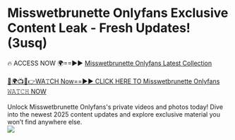 # Misswetbrunette Onlyfans Exclusive Content Leak - Fresh Updates! (3usq)

🔥 ACCESS NOW 🌍==►► <a href="https://tinyurl.com/kvy9nzfs" rel="nofollow">Misswetbrunette Onlyfans Latest Collection</a>
<br><br>
[🔴🌍📺📱👉WA𝚃CH Now==►► CLICK HERE TO Misswetbrunette Onlyfans 𝚆𝙰𝚃𝙲𝙷 NOW](https://tinyurl.com/kvy9nzfs)
<br><br>
Unlock Misswetbrunette Onlyfans's private videos and photos today! Dive into the newest 2025 content updates and explore exclusive material you won’t find anywhere else.
<br>
<a href="https://tinyurl.com/kvy9nzfs" rel="nofollow" data-target="animated-image.originalLink"><img src="https://camo.githubusercontent.com/8a4f000d20f83aca3bf7ec5f350d767afa0574a8a352519fd8cfa583a6f93a33/68747470733a2f2f692e696d6775722e636f6d2f644a486b345a712e676966" data-canonical-src="https://i.imgur.com/dJHk4Zq.gif" style="max-width: 100%; display: inline-block;" data-target="animated-image.originalImage"></a>
<br>
